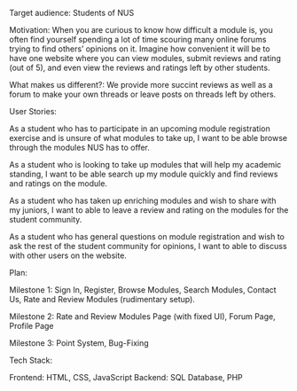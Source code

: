 Target audience: Students of NUS

Motivation: When you are curious to know how difficult a module is, you often find yourself spending a lot of time scouring many online forums trying to find others’ opinions on it. Imagine how convenient it will be to have one website where you can view modules, submit reviews and rating (out of 5), and even view the reviews and ratings left by other students.

What makes us different?: We provide more succint reviews as well as a forum to make your own threads or leave posts on threads left by others.

User Stories:

As a student who has to participate in an upcoming module registration exercise and is unsure of what modules to take up, I want to be able browse through the modules NUS has to offer.

As a student who is looking to take up modules that will help my academic standing, I want to be able search up my module quickly and find reviews and ratings on the module.

As a student who has taken up enriching modules and wish to share with my juniors, I want to able to leave a review and rating on the modules for the student community.

As a student who has general questions on module registration and wish to ask the rest of the student community for opinions, I want to able to discuss with other users on the website.

Plan:

Milestone 1: Sign In, Register, Browse Modules, Search Modules, Contact Us, Rate and Review Modules (rudimentary setup).

Milestone 2: Rate and Review Modules Page (with fixed UI), Forum Page, Profile Page

Milestone 3: Point System, Bug-Fixing

Tech Stack:

Frontend: HTML, CSS, JavaScript
Backend: SQL Database, PHP
